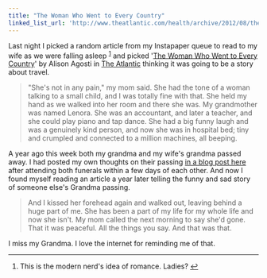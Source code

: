 ```yaml
---
title: "The Woman Who Went to Every Country"
linked_list_url: 'http://www.theatlantic.com/health/archive/2012/08/the-woman-who-went-to-every-country/260653/'
---
```

<p>Last night I picked a random article from my Instapaper queue to read to my wife as we were falling asleep <sup id="fnref-20633:1"><a href="#fn-20633:1" rel="footnote">1</a></sup> and picked '<a href="http://www.theatlantic.com/health/archive/2012/08/the-woman-who-went-to-every-country/260653/">The Woman Who Went to Every Country</a>' by Alison Agosti in <a href="http://www.theatlantic.com/">The Atlantic</a> thinking it was going to be a story about travel.</p>
<blockquote><p>
  "She's not in any pain," my mom said. She had the tone of a woman talking to a small child, and I was totally fine with that. She held my hand as we walked into her room and there she was. My grandmother was named Lenora. She was an accountant, and later a teacher, and she could play piano and tap dance. She had a big funny laugh and was a genuinely kind person, and now she was in hospital bed; tiny and crumpled and connected to a million machines, all beeping.
</p></blockquote>
<p>A year ago this week both my grandma and my wife's grandma passed away. I had posted my own thoughts on their passing <a href="https://chrisenns.com/2011/08/writers-block/">in a blog post here</a> after attending both funerals within a few days of each other. And now I found myself reading an article a year later telling the funny and sad story of someone else's Grandma passing.</p>
<blockquote><p>
  And I kissed her forehead again and walked out, leaving behind a huge part of me. She has been a part of my life for my whole life and now she isn't. My mom called the next morning to say she'd gone. That it was peaceful. All the things you say. And that was that.
</p></blockquote>
<p>I miss my Grandma. I love the internet for reminding me of that.</p>
<div class="footnotes">
<hr />
<ol>
<li id="fn-20633:1">
This is the modern nerd's idea of romance. Ladies?&#160;<a href="#fnref-20633:1" rev="footnote">&#8617;</a>
</li>
</ol>
</div>
